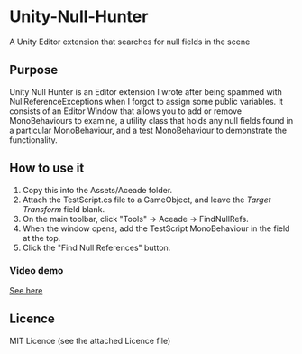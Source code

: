 # Unity-Null-Hunter
A Unity Editor extension that searches for null fields in the scene

## Purpose
Unity Null Hunter is an Editor extension I wrote after being spammed with NullReferenceExceptions when I forgot to assign some public variables. It consists of an Editor Window that allows you to add or remove MonoBehaviours to examine, a utility class that holds any null fields found in a particular MonoBehaviour, and a test MonoBehaviour to demonstrate the functionality.

## How to use it

1. Copy this into the Assets/Aceade folder.
2. Attach the TestScript.cs file to a GameObject, and leave the _Target Transform_ field blank.
3. On the main toolbar, click "Tools" -> Aceade -> FindNullRefs.
4. When the window opens, add the TestScript MonoBehaviour in the field at the top.
5. Click the "Find Null References" button.

### Video demo
<a href="https://youtu.be/8FrS6jHotsg">See here</a>

## Licence
MIT Licence (see the attached Licence file)

